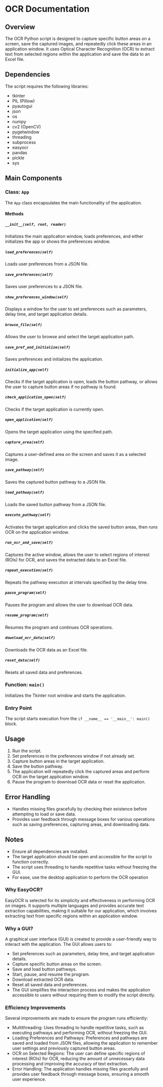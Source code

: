 # OCR Documentation

## Overview
The OCR Python script is designed to capture specific button areas on a screen, save the captured images, and repeatedly click these areas in an application window. It uses Optical Character Recognition (OCR) to extract text from selected regions within the application and save the data to an Excel file.

## Dependencies
The script requires the following libraries:
- tkinter
- PIL (Pillow)
- pyautogui
- json
- os
- numpy
- cv2 (OpenCV)
- pygetwindow
- threading
- subprocess
- easyocr
- pandas
- pickle
- sys

## Main Components

### Class: `App`
The `App` class encapsulates the main functionality of the application.

#### Methods

##### `__init__(self, root, reader)`
Initializes the main application window, loads preferences, and either initializes the app or shows the preferences window.

##### `load_preferences(self)`
Loads user preferences from a JSON file.

##### `save_preferences(self)`
Saves user preferences to a JSON file.

##### `show_preferences_window(self)`
Displays a window for the user to set preferences such as parameters, delay time, and target application details.

##### `browse_file(self)`
Allows the user to browse and select the target application path.

##### `save_pref_and_initialize(self)`
Saves preferences and initializes the application.

##### `initialize_app(self)`
Checks if the target application is open, loads the button pathway, or allows the user to capture button areas if no pathway is found.

##### `check_application_open(self)`
Checks if the target application is currently open.

##### `open_application(self)`
Opens the target application using the specified path.

##### `capture_area(self)`
Captures a user-defined area on the screen and saves it as a selected image.

##### `save_pathway(self)`
Saves the captured button pathway to a JSON file.

##### `load_pathway(self)`
Loads the saved button pathway from a JSON file.

##### `execute_pathway(self)`
Activates the target application and clicks the saved button areas, then runs OCR on the application window.

##### `run_ocr_and_save(self)`
Captures the active window, allows the user to select regions of interest (ROIs) for OCR, and saves the extracted data to an Excel file.

##### `repeat_execution(self)`
Repeats the pathway execution at intervals specified by the delay time.

##### `pause_program(self)`
Pauses the program and allows the user to download OCR data.

##### `resume_program(self)`
Resumes the program and continues OCR operations.

##### `download_ocr_data(self)`
Downloads the OCR data as an Excel file.

##### `reset_data(self)`
Resets all saved data and preferences.

### Function: `main()`
Initializes the Tkinter root window and starts the application.

### Entry Point
The script starts execution from the `if __name__ == '__main__': main()` block.

## Usage
1. Run the script.
2. Set preferences in the preferences window if not already set.
3. Capture button areas in the target application.
4. Save the button pathway.
5. The application will repeatedly click the captured areas and perform OCR on the target application window.
6. Pause the program to download OCR data or reset the application.

## Error Handling
- Handles missing files gracefully by checking their existence before attempting to load or save data.
- Provides user feedback through message boxes for various operations such as saving preferences, capturing areas, and downloading data.

## Notes
- Ensure all dependencies are installed.
- The target application should be open and accessible for the script to function correctly.
- The script uses threading to handle repetitive tasks without freezing the GUI.
- For ease, use the desktop application to perform the OCR operation 


### Why EasyOCR?
EasyOCR is selected for its simplicity and effectiveness in performing OCR on images. It supports multiple languages and provides accurate text extraction capabilities, making it suitable for our application, which involves extracting text from specific regions within an application window.

### Why a GUI?
A graphical user interface (GUI) is created to provide a user-friendly way to interact with the application. The GUI allows users to:

- Set preferences such as parameters, delay time, and target application details.
- Capture specific button areas on the screen.
- Save and load button pathways.
- Start, pause, and resume the program.
- Download extracted OCR data.
- Reset all saved data and preferences.
- The GUI simplifies the interaction process and makes the application accessible to users without requiring them to modify the script directly.

### Efficiency Improvements
Several improvements are made to ensure the program runs efficiently:

- Multithreading: Uses threading to handle repetitive tasks, such as executing pathways and performing OCR, without freezing the GUI.
- Loading Preferences and Pathways: Preferences and pathways are saved and loaded from JSON files, allowing the application to remember user settings and previously captured button areas.
- OCR on Selected Regions: The user can define specific regions of interest (ROIs) for OCR, reducing the amount of unnecessary data processing and improving the accuracy of text extraction.
- Error Handling: The application handles missing files gracefully and provides user feedback through message boxes, ensuring a smooth user experience.